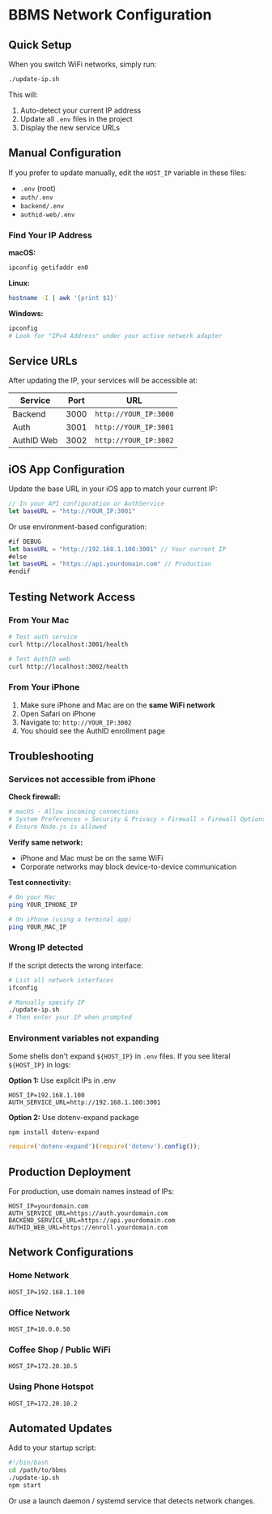 # BBMS Network Configuration

## Quick Setup

When you switch WiFi networks, simply run:

```bash
./update-ip.sh
```

This will:
1. Auto-detect your current IP address
2. Update all `.env` files in the project
3. Display the new service URLs

## Manual Configuration

If you prefer to update manually, edit the `HOST_IP` variable in these files:

- `.env` (root)
- `auth/.env`
- `backend/.env`
- `authid-web/.env`

### Find Your IP Address

**macOS:**
```bash
ipconfig getifaddr en0
```

**Linux:**
```bash
hostname -I | awk '{print $1}'
```

**Windows:**
```bash
ipconfig
# Look for "IPv4 Address" under your active network adapter
```

## Service URLs

After updating the IP, your services will be accessible at:

| Service | Port | URL |
|---------|------|-----|
| Backend | 3000 | `http://YOUR_IP:3000` |
| Auth | 3001 | `http://YOUR_IP:3001` |
| AuthID Web | 3002 | `http://YOUR_IP:3002` |

## iOS App Configuration

Update the base URL in your iOS app to match your current IP:

```swift
// In your API configuration or AuthService
let baseURL = "http://YOUR_IP:3001"
```

Or use environment-based configuration:

```swift
#if DEBUG
let baseURL = "http://192.168.1.100:3001" // Your current IP
#else
let baseURL = "https://api.yourdomain.com" // Production
#endif
```

## Testing Network Access

### From Your Mac

```bash
# Test auth service
curl http://localhost:3001/health

# Test AuthID web
curl http://localhost:3002/health
```

### From Your iPhone

1. Make sure iPhone and Mac are on the **same WiFi network**
2. Open Safari on iPhone
3. Navigate to: `http://YOUR_IP:3002`
4. You should see the AuthID enrollment page

## Troubleshooting

### Services not accessible from iPhone

**Check firewall:**
```bash
# macOS - Allow incoming connections
# System Preferences > Security & Privacy > Firewall > Firewall Options
# Ensure Node.js is allowed
```

**Verify same network:**
- iPhone and Mac must be on the same WiFi
- Corporate networks may block device-to-device communication

**Test connectivity:**
```bash
# On your Mac
ping YOUR_IPHONE_IP

# On iPhone (using a terminal app)
ping YOUR_MAC_IP
```

### Wrong IP detected

If the script detects the wrong interface:

```bash
# List all network interfaces
ifconfig

# Manually specify IP
./update-ip.sh
# Then enter your IP when prompted
```

### Environment variables not expanding

Some shells don't expand `${HOST_IP}` in `.env` files. If you see literal `${HOST_IP}` in logs:

**Option 1:** Use explicit IPs in .env
```env
HOST_IP=192.168.1.100
AUTH_SERVICE_URL=http://192.168.1.100:3001
```

**Option 2:** Use dotenv-expand package
```bash
npm install dotenv-expand
```

```javascript
require('dotenv-expand')(require('dotenv').config());
```

## Production Deployment

For production, use domain names instead of IPs:

```env
HOST_IP=yourdomain.com
AUTH_SERVICE_URL=https://auth.yourdomain.com
BACKEND_SERVICE_URL=https://api.yourdomain.com
AUTHID_WEB_URL=https://enroll.yourdomain.com
```

## Network Configurations

### Home Network
```env
HOST_IP=192.168.1.100
```

### Office Network
```env
HOST_IP=10.0.0.50
```

### Coffee Shop / Public WiFi
```env
HOST_IP=172.20.10.5
```

### Using Phone Hotspot
```env
HOST_IP=172.20.10.2
```

## Automated Updates

Add to your startup script:

```bash
#!/bin/bash
cd /path/to/bbms
./update-ip.sh
npm start
```

Or use a launch daemon / systemd service that detects network changes.

